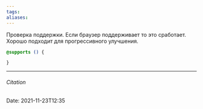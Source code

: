 ```yaml
---
tags: 
aliases: 
---
```

Проверка поддержки. Если браузер поддерживает то это сработает. Хорошо подходит для прогрессивного улучшения.

```css
@supports () {

}
```

---
###### Citation
Date: 2021-11-23T12:35
